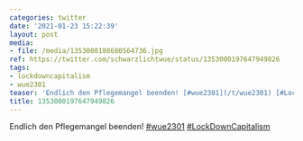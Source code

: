 ```yaml
---
categories: twitter
date: '2021-01-23 15:22:39'
layout: post
media:
- file: /media/1353000188680564736.jpg
ref: https://twitter.com/schwarzlichtwue/status/1353000197647949826
tags:
- lockdowncapitalism
- wue2301
teaser: 'Endlich den Pflegemangel beenden! [#wue2301](/t/wue2301) [#LockDownCapitalism](/t/lockdowncapitalism) '
title: 1353000197647949826
---
```

Endlich den Pflegemangel beenden! [#wue2301](/t/wue2301) [#LockDownCapitalism](/t/lockdowncapitalism) 